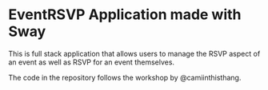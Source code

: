 # EventRSVP Application made with Sway

This is full stack application that allows users to manage the RSVP aspect of an event as well as RSVP for an event themselves.

The code in the repository follows the workshop by @camiinthisthang.

